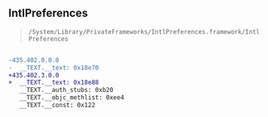 ## IntlPreferences

> `/System/Library/PrivateFrameworks/IntlPreferences.framework/IntlPreferences`

```diff

-435.402.0.0.0
-  __TEXT.__text: 0x18e70
+435.402.3.0.0
+  __TEXT.__text: 0x18e88
   __TEXT.__auth_stubs: 0xb20
   __TEXT.__objc_methlist: 0xee4
   __TEXT.__const: 0x122

```
